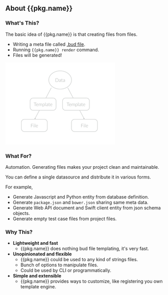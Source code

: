 About {{pkg.name}}
------

### What's This?

The basic idea of {{pkg.name}} is that creating files from files.

+ Writing a meta file called [.bud file](#spec-bud-spec).
+ Running `{{pkg.name}} render` command.
+ Files will be generated!

<img style="height:256px;" src="assets/images/coz-outline.jpg" height="256">


### What For?

Automation. Generating files makes your project clean and maintainable.

You can define a single datasource and distribute it in various forms.

For example,

+ Generate Javascript and Python entity from database definition.
+ Generate `package.json` and `bower.json` sharing same meta data.
+ Generate Web API document and Swift client entity from json schema objects.
+ Generate empty test case files from project files.


### Why This?

+ **Lightweight and fast**
    + {{pkg.name}} does nothing bud file templating, it's very fast.
+ **Unopinionated and flexible**
    + {{pkg.name}} could be used to any kind of strings files.
    + Bunch of options to manipulate files.
    + Could be used by CLI or programmatically.
+ **Simple and extensible**
    + {{pkg.name}} provides ways to customize, like registering you own template engine.


